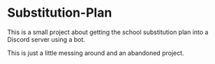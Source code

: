 # Substitution-Plan
This is a small project about getting the school substitution plan into a Discord server using a bot.

This is just a little messing around and an abandoned project.
